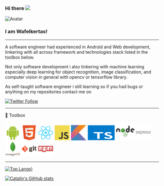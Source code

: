 ### Hi there <img src="https://raw.githubusercontent.com/MartinHeinz/MartinHeinz/master/wave.gif" width="30px">
<img src="https://avatars.githubusercontent.com/u/57066616?v=4" alt="Avatar" width="100" height="100"/>

###  I am Wafelkertas!
---




A software engineer had experienced in Android and Web development, tinkering with all across framework and technologies stack listed in the toolbox below.

Not only software development i also tinkering with machine learning especially deep learning for object recognition, image classification, and computer vision in general with  opencv or tensorflow library.

As self-taught software engineer i still learning so if you had bugs or anything on my repositories contact me on 

[![Twitter Follow](https://img.shields.io/twitter/follow/WaffleanPancake?label=People%20following%20me%20on%20Twitter&style=social)](https://twitter.com/intent/follow?screen_name=WaffleanPancake)




---

🧰 Toolbox

<img src="https://github.com/devicons/devicon/blob/master/icons/android/android-plain.svg" alt="CSS" width="50" height="50"/> <img src="https://github.com/devicons/devicon/blob/master/icons/html5/html5-original.svg" alt="HTML" width="50" height="50"/> <img src="https://github.com/devicons/devicon/blob/master/icons/react/react-original.svg" alt="React" width="50" height="50"/> 
<img src="https://github.com/devicons/devicon/blob/master/icons/javascript/javascript-original.svg" alt="JavaScript" width="50" height="50"/> 
<img src="https://github.com/devicons/devicon/blob/master/icons/kotlin/kotlin-original.svg" alt="Kotlin" width="50" height="50"/>
<img src="https://github.com/devicons/devicon/blob/master/icons/typescript/typescript-original.svg" alt="Typescript" width="90" height="50"/> 
<img src="https://github.com/devicons/devicon/blob/master/icons/nodejs/nodejs-original-wordmark.svg" alt="NodeJS" width="60" height="60"/>
<img src="https://github.com/devicons/devicon/blob/master/icons/express/express-original-wordmark.svg" alt="ExpressJS" width="50" height="50"/> 
<img src="https://github.com/devicons/devicon/blob/master/icons/mongodb/mongodb-original-wordmark.svg" alt="MongoDB" width="50" height="50"/>
<img src="https://github.com/devicons/devicon/blob/master/icons/git/git-original-wordmark.svg" alt="Git" width="50" height="50"/>
<img src="https://github.com/devicons/devicon/blob/master/icons/npm/npm-original-wordmark.svg" alt="npm" width="50" height="50"/>

---

[![Top Langs](https://github-readme-stats.vercel.app/api/top-langs/?username=Wafelkertas&hide=java,html,css&theme=radical))](https://github.com/Wafelkertas/github-readme-stats)

[![Catalin's GitHub stats](https://github-readme-stats.vercel.app/api?username=Wafelkertas&theme=radical)](https://github.com/Wafelkertas/github-readme-stats)
